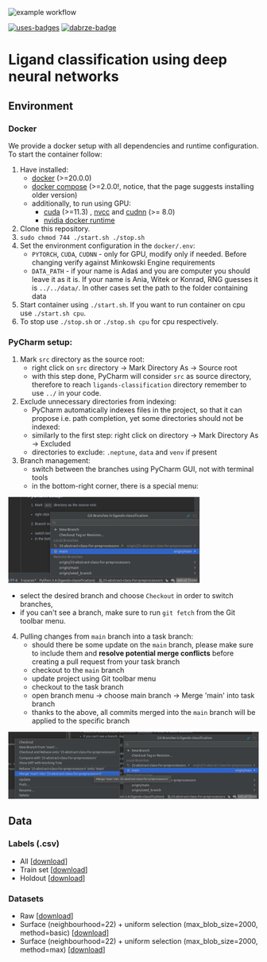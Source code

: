 ![example workflow](https://github.com/jkarolczak/ligands-classification/actions/workflows/python-app.yml/badge.svg)

[![uses-badges](https://img.shields.io/badge/uses-badges-blue.svg)](https://knowyourmeme.com/photos/325428-imagination-spongebob)
[![dabrze-badge](https://img.shields.io/badge/makes-dabrze_smile-green.svg)](https://www.istockphoto.com/pl/wektor/du%C5%BCy-emotikon-u%C5%9Bmiechu-z-kciukiem-w-g%C3%B3r%C4%99-gm1124532572-295250550)

# Ligand classification using deep neural networks

## Environment

### Docker

We provide a docker setup with all dependencies and runtime configuration. To start the container follow:

1. Have installed:
    - [docker](https://docs.docker.com/engine/install/)  (>=20.0.0)
    - [docker compose](https://docker-docs.netlify.app/compose/install/#install-compose) (>=2.0.0!, notice, that the
      page suggests installing older version)
    - additionally, to run using GPU:
        - [cuda](https://developer.nvidia.com/cuda-downloads) (>=11.3)
          , [nvcc](https://docs.nvidia.com/cuda/cuda-compiler-driver-nvcc/index.html)
          and [cudnn](https://developer.nvidia.com/cudnn) (>= 8.0)
        - [nvidia docker runtime](https://developer.nvidia.com/nvidia-container-runtime)
2. Clone this repository.
3. `sudo chmod 744 ./start.sh ./stop.sh`
4. Set the environment configuration in the `docker/.env`:
    - `PYTORCH`, `CUDA`, `CUDNN` - only for GPU, modify only if needed. Before changing verify against Minkowski Engine
      requirements
    - `DATA_PATH` - if your name is Adaś and you are computer you should leave it as it is. If your name is Ania, Witek
      or Konrad, RNG guesses it is `../../data/`. In other cases set the path to the folder containing data
5. Start container using `./start.sh`. If you want to run container on cpu use `./start.sh cpu`.
6. To stop use `./stop.sh` or `./stop.sh cpu` for cpu respectively.

### PyCharm setup: ###

1. Mark `src` directory as the source root:
    - right click on `src` directory -> Mark Directory As -> Source root
    - with this step done, PyCharm will consider `src` as source directory, therefore to reach `ligands-classification`
      directory remember to use `../` in your code.
2. Exclude unnecessary directories from indexing:
    - PyCharm automatically indexes files in the project, so that it can propose i.e. path completion, yet some
      directories should not be indexed:
    - similarly to the first step: right click on directory -> Mark Directory As -> Excluded
    - directories to exclude: `.neptune`, `data` and `venv` if present
3. Branch management:
    - switch between the branches using PyCharm GUI, not with terminal tools
    - in the bottom-right corner, there is a special menu:

![branch management](static/readme-images/branch-management-pycharm.jpg "branch management")

- select the desired branch and choose `Checkout` in order to switch branches,
- if you can't see a branch, make sure to run `git fetch` from the Git toolbar menu.

4. Pulling changes from `main` branch into a task branch:
    - should there be some update on the `main` branch, please make sure to include them and **resolve potential merge
      conflicts** before creating a pull request from your task branch
    - checkout to the `main` branch
    - update project using Git toolbar menu
    - checkout to the task branch
    - open branch menu -> choose main branch -> Merge 'main' into task branch
    - thanks to the above, all commits merged into the `main` branch will be applied to the specific branch

![update branch](static/readme-images/update-branch.jpg "update branch")

## Data

### Labels (.csv)

- All [[download](https://ligands.blob.core.windows.net/ligands/cmb_blob_labels.csv)]
- Train set [[download](https://ligands.blob.core.windows.net/ligands/train.csv)]
- Holdout [[download](https://ligands.blob.core.windows.net/ligands/holdout.csv)]

### Datasets

- Raw [[download](https://ligands.blob.core.windows.net/ligands/cmb_blob_labels.csv)]
- Surface (neighbourhood=22) + uniform selection (max_blob_size=2000,
  method=basic) [[download](https://ligands.blob.core.windows.net/ligands/blobs_shell_22_uniform_2000_basic.tar.gz)]
- Surface (neighbourhood=22) + uniform selection (max_blob_size=2000,
  method=max) [[download](https://ligands.blob.core.windows.net/ligands/blobs_shell_22_uniform_2000_max.tar.gz)]

